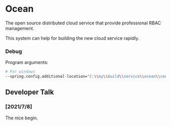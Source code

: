 # Ocean

The open source distributed cloud service that provide professional RBAC management.

This system can help for building the new cloud service rapidly.

### Debug

Program arguments:

```bash
# For windows
--spring.config.additional-location="C:\\my\\build\\service\\ocean\\config\\common\\" --spring.profiles.active=dev
```



## Developer Talk

### [2021/7/8]

The nice begin.

